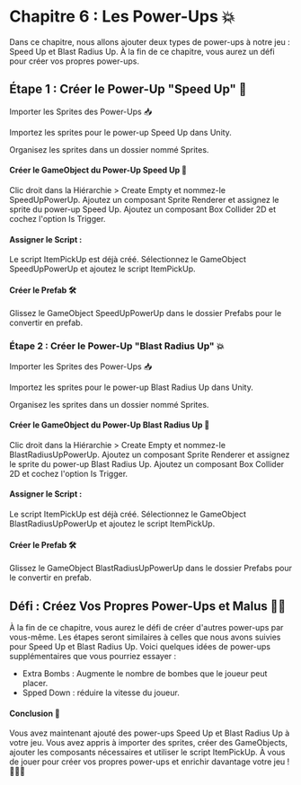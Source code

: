 # Chapitre 6 : Les Power-Ups 💥
Dans ce chapitre, nous allons ajouter deux types de power-ups à notre jeu : Speed Up et Blast Radius Up. À la fin de ce chapitre, vous aurez un défi pour créer vos propres power-ups. 

## Étape 1 : Créer le Power-Up "Speed Up" 🚀

Importer les Sprites des Power-Ups 📥

Importez les sprites pour le power-up Speed Up dans Unity.

Organisez les sprites dans un dossier nommé Sprites.

#### Créer le GameObject du Power-Up Speed Up 🌟
Clic droit dans la Hiérarchie > Create Empty et nommez-le SpeedUpPowerUp.
Ajoutez un composant Sprite Renderer et assignez le sprite du power-up Speed Up.
Ajoutez un composant Box Collider 2D et cochez l'option Is Trigger.

#### Assigner le Script :
Le script ItemPickUp est déjà créé.
Sélectionnez le GameObject SpeedUpPowerUp et ajoutez le script ItemPickUp.

#### Créer le Prefab 🛠️
Glissez le GameObject SpeedUpPowerUp dans le dossier Prefabs pour le convertir en prefab.

### Étape 2 : Créer le Power-Up "Blast Radius Up" 💥

Importer les Sprites des Power-Ups 📥

Importez les sprites pour le power-up Blast Radius Up dans Unity.

Organisez les sprites dans un dossier nommé Sprites.

#### Créer le GameObject du Power-Up Blast Radius Up 🌟
Clic droit dans la Hiérarchie > Create Empty et nommez-le BlastRadiusUpPowerUp.
Ajoutez un composant Sprite Renderer et assignez le sprite du power-up Blast Radius Up.
Ajoutez un composant Box Collider 2D et cochez l'option Is Trigger.

#### Assigner le Script :
Le script ItemPickUp est déjà créé.
Sélectionnez le GameObject BlastRadiusUpPowerUp et ajoutez le script ItemPickUp.

#### Créer le Prefab 🛠️
Glissez le GameObject BlastRadiusUpPowerUp dans le dossier Prefabs pour le convertir en prefab.

## Défi : Créez Vos Propres Power-Ups et Malus 🚀💡

À la fin de ce chapitre, vous aurez le défi de créer d'autres
power-ups par vous-même. Les étapes seront similaires à celles que nous avons suivies pour Speed Up et Blast Radius Up. Voici quelques idées de power-ups supplémentaires que vous pourriez essayer :
- Extra Bombs : Augmente le nombre de bombes que le joueur peut placer.
- Spped Down : réduire la vitesse du joueur.

#### Conclusion 🌟

Vous avez maintenant ajouté des power-ups Speed Up et Blast Radius Up à votre jeu. Vous avez appris à importer des sprites, créer des GameObjects, ajouter les composants nécessaires et utiliser le script ItemPickUp. À vous de jouer pour créer vos propres power-ups et enrichir davantage votre jeu ! 🚀💥🔋
